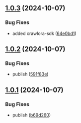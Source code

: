## [1.0.3](https://github.com/crawlora-com/typescript-sdk/compare/v1.0.2...v1.0.3) (2024-10-07)


### Bug Fixes

* added crawlora-sdk ([64e0bd1](https://github.com/crawlora-com/typescript-sdk/commit/64e0bd1f9c5c081900625cab8b58265c76565fb1))



## [1.0.2](https://github.com/crawlora-com/typescript-sdk/compare/v1.0.1...v1.0.2) (2024-10-07)


### Bug Fixes

* publish ([591f83e](https://github.com/crawlora-com/typescript-sdk/commit/591f83ed7dc4cb36ce9a31f9eecfd024e46e3886))



## [1.0.1](https://github.com/crawlora-com/typescript-sdk/compare/b69d26040bb17484f10e05698319f7f0ba4c5a9b...v1.0.1) (2024-10-07)


### Bug Fixes

* publish ([b69d260](https://github.com/crawlora-com/typescript-sdk/commit/b69d26040bb17484f10e05698319f7f0ba4c5a9b))



